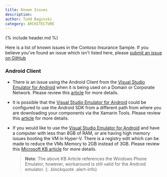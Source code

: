 ```yaml
---
title: Known Issues
description:
author: Todd Baginski
category: ARCHITECTURE
---
```


{% include header.md %}

Here is a list of known issues in the Contoso Insurance Sample. If you believe you've found an issue which isn't listed here, please [submit an issue on GitHub](https://github.com/{{site.githubOrg}}/{{site.githubRepo}}/issues)

### Android Client

* There is an issue using the Android Client from the [Visual Studio Emulator for Android][VSAndroid] when it is being used on a Domain or Corporate Network. Please review this [article](https://msdn.microsoft.com/en-us/library/mt228282.aspx#DomainNetwork) for more details.

* It is possible that the [Visual Studio Emulator for Android][VSAndroid] could be configured to use the Android SDK from a different path from where you are downloading your components via the Xamarin Tools. Please review this [article](https://msdn.microsoft.com/en-us/library/mt228282.aspx#ADB) for more details. 

* If you would like to use the [Visual Studio Emulator for Android][VSAndroid] and have a computer with less than 8GB of RAM, or are having high memory issues booting the VM in Hyper-V. There is a registry edit which can be made to reduce the VMs Memory to 2GB instead of 3GB. Please review this [Microsoft KB article](https://support.microsoft.com/en-us/kb/2911380) for more details.

  > **Note**: The above KB Article references the Windows Phone Emulator, however, workaround is still valid for the Android emulator.
  {: .blockquote .alert-info}

[VSAndroid]: https://www.visualstudio.com/vs/msft-android-emulator
[AndroidTroubleshoot]: https://msdn.microsoft.com/en-us/library/mt228282.aspx